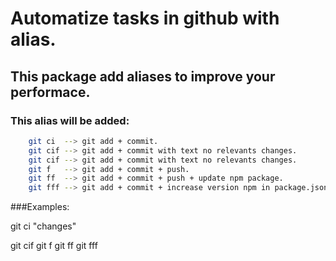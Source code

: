 # Automatize tasks in github with alias. 
## This package add aliases to improve your performace.

### This alias will be added:

```bash
    git ci  --> git add + commit.                                                                   
    git cif --> git add + commit with text no relevants changes.                                    
    git cif --> git add + commit with text no relevants changes.                                   
    git f   --> git add + commit + push.                                                             
    git ff  --> git add + commit + push + update npm package.                                        
    git fff --> git add + commit + increase version npm in package.json + push + update npm package. 
```
###Examples:

git ci "changes"

git cif
git f 
git ff 
git fff 